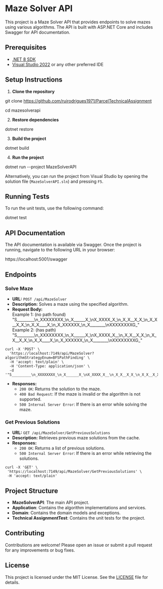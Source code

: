 ﻿# Maze Solver API

This project is a Maze Solver API that provides endpoints to solve mazes using various algorithms. The API is built with ASP.NET Core and includes Swagger for API documentation.

## Prerequisites

- [.NET 8 SDK](https://dotnet.microsoft.com/download/dotnet/8.0)
- [Visual Studio 2022](https://visualstudio.microsoft.com/vs/) or any other preferred IDE

## Setup Instructions

1. **Clone the repository**

git clone https://github.com/ruirodrigues1971/ParcelTechnicalAssignment

cd mazesolverapi


2. **Restore dependencies**

dotnet restore


3. **Build the project**

dotnet build

4. **Run the project**

dotnet run --project MazeSolverAPI


Alternatively, you can run the project from Visual Studio by opening the solution file (`MazeSolverAPI.sln`) and pressing `F5`.

## Running Tests

To run the unit tests, use the following command:

dotnet test

## API Documentation

The API documentation is available via Swagger. Once the project is running, navigate to the following URL in your browser:

https://localhost:5001/swagger


## Endpoints

### Solve Maze

- **URL:** `POST /api/MazeSolver`
- **Description:** Solves a maze using the specified algorithm.
- **Request Body:**  
        Example 1: (no path found)   
             "S_________\n_XXXXXXXX_\n_X______X_\nX_XXXX_X_\n_X_X__X_X_\n_X_X__X_X_\n_X_X____X_\n_X_XXXXXX_\n_X________\nXXXXXXXXG_"   
        Example 2: (has path)    
             "S_________\n_XXXXXXXX_\n_X______X_\nX_XXXX_X__\n_X_X__X_X_\n_X_X__X_X_\n_X_X____X_\n_X_XXXXXX_\n_X________\nXXXXXXXXG_"   
        
```
curl -X 'POST' \
  'https://localhost:7149/api/MazeSolver?algorithmStrategyEnum=BFSPathFinding' \
  -H 'accept: text/plain' \
  -H 'Content-Type: application/json' \
  -d '"S_________\n_XXXXXXXX_\n_X______X_\nX_XXXX_X__\n_X_X__X_X_\n_X_X__X_X_\n_X_X____X_\n_X_XXXXXX_\n_X________\nXXXXXXXXG_"'
```

- **Responses:**
  - `200 OK`: Returns the solution to the maze.
  - `400 Bad Request`: If the maze is invalid or the algorithm is not supported.
  - `500 Internal Server Error`: If there is an error while solving the maze.

### Get Previous Solutions

- **URL:** `GET /api/MazeSolver/GetPreviousSolutions`
- **Description:** Retrieves previous maze solutions from the cache.
- **Responses:**
  - `200 OK`: Returns a list of previous solutions.
  - `500 Internal Server Error`: If there is an error while retrieving the solutions.

 ```
 curl -X 'GET' \
  'https://localhost:7149/api/MazeSolver/GetPreviousSolutions' \
  -H 'accept: text/plain'
 ```

## Project Structure

- **MazeSolverAPI**: The main API project.
- **Application**: Contains the algorithm implementations and services.
- **Domain**: Contains the domain models and exceptions.
- **Technical AssignmentTest**: Contains the unit tests for the project.

## Contributing

Contributions are welcome! Please open an issue or submit a pull request for any improvements or bug fixes.

## License

This project is licensed under the MIT License. See the [LICENSE](LICENSE) file for details.

